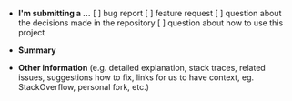 -   **I'm submitting a ...**
    [ ] bug report
    [ ] feature request
    [ ] question about the decisions made in the repository
    [ ] question about how to use this project

-   **Summary**

-   **Other information** (e.g. detailed explanation, stack traces, related issues, suggestions how to fix, links for us
    to have context, eg. StackOverflow, personal fork, etc.)
